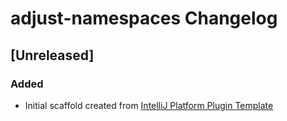 <!-- Keep a Changelog guide -> https://keepachangelog.com -->

# adjust-namespaces Changelog

## [Unreleased]
### Added
- Initial scaffold created from [IntelliJ Platform Plugin Template](https://github.com/JetBrains/intellij-platform-plugin-template)
